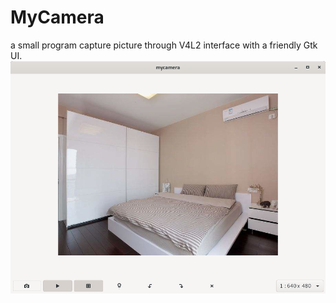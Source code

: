 # MyCamera
a small program capture picture through V4L2 interface with a friendly Gtk UI.
![](https://github.com/macos2/MyCamera/blob/master/mycamera.png)
